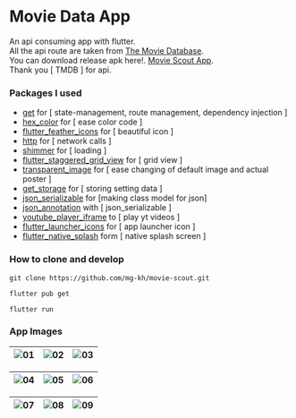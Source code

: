 # Movie Data App

An api consuming app with flutter. <br />
All the api route are taken from [The Movie Database](https://www.themoviedb.org/). <br />
You can download release apk here!. [Movie Scout App](https://www.mediafire.com/file/d8pr6076uq2p051/app-release.apk/file). <br />
Thank you [ TMDB ] for api. 

### Packages I used
* [get](https://pub.dev/packages/get) for [ state-management, route management, dependency injection ]
* [hex_color](https://pub.dev/packages/hexcolor) for [ ease color code ]
* [flutter_feather_icons](https://pub.dev/packages/flutter_feather_icons) for [ beautiful icon ]
* [http](https://pub.dev/packages/http) for [ network calls ]
* [shimmer](https://pub.dev/packages/shimmer) for [ loading ]
* [flutter_staggered_grid_view](https://pub.dev/packages/flutter_staggered_grid_view) for [ grid view ]
* [transparent_image](https://pub.dev/packages/transparent_image) for [ ease changing of default image and actual poster ]
* [get_storage](https://pub.dev/packages/get_storage) for [ storing setting data ]
* [json_serializable](https://pub.dev/packages/json_serializable) for [making class model for json]
* [json_annotation](https://pub.dev/packages/json_annotation) with [ json_serializable ]
* [youtube_player_iframe](https://pub.dev/packages/youtube_player_iframe) to [ play yt videos ]
* [flutter_launcher_icons](https://pub.dev/packages/flutter_launcher_icons) for [ app launcher icon ]
* [flutter_native_splash](https://pub.dev/packages/flutter_native_splash) form [ native splash screen ]

### How to clone and develop
```
git clone https://github.com/mg-kh/movie-scout.git
```

```
flutter pub get
```

```
flutter run
```

### App Images
| ![01](https://user-images.githubusercontent.com/47512802/137269120-50d6ffde-4752-47ba-a24e-5194158f884a.jpg) | ![02](https://user-images.githubusercontent.com/47512802/137269186-07b97c1c-ced2-467f-9cad-8bb8f2ecafb8.jpg) | ![03](https://user-images.githubusercontent.com/47512802/137269200-857404a6-e8c2-484b-834f-73dd2a727bdc.jpg)
| ----------- | ----------- | ----------- | 

| ![04](https://user-images.githubusercontent.com/47512802/137269213-19d52c33-c4b4-4388-a82d-67540856430f.jpg) | ![05](https://user-images.githubusercontent.com/47512802/137269275-c29d8785-042e-4e6d-83be-37b68e2e4b98.jpg) | ![06](https://user-images.githubusercontent.com/47512802/137269311-2ac698f9-be7e-4181-851d-4dd67e248dbc.jpg) 
| ----------- | ----------- | ----------- | 

| ![07](https://user-images.githubusercontent.com/47512802/137269323-41d9512c-90a2-482d-b34e-64309ca67fdc.jpg) | ![08](https://user-images.githubusercontent.com/47512802/137269330-c6e31773-c826-458d-8c21-3e44f0ae327f.jpg) | ![09](https://user-images.githubusercontent.com/47512802/137269336-cf94e4b5-3bc7-494f-ac24-f7f949c6b467.jpg) 
| ----------- | ----------- | ----------- | 



